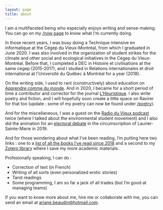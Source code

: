 ```yaml
---
layout: page
title: about
---
```


I am a multifaceted being who especially enjoys writing and sense-making. You can go on my [/now page](http://ravirer.com/now) to know what I'm currently doing. 

In those recent years, I was busy doing a Technique intensive en informatique at the Cégep du Vieux-Montréal, from which I graduated in June 2020. I was also involved in the organization of student strikes for the climate and other social and ecological initiatives in the Cégep du Vieux-Montréal. Before that, I completed a DEC in Histoire et civilisations at the same cegep (2015-2017), and I studied in Relations internationales et droit international at l'Université du Québec à Montréal for a year (2018).

On the writing side, I used to rant (constructively) about education on [Apprendre comme du monde](wwww.apprendrecommedumonde.wordpress.com/). And in 2020, I became for a short period of time a contributor and corrector for the journal  [L'Heuristique](http://lheuristique.ca/author.php?id=541). I also write poetry and fiction, and I will hopefully soon create a little space on Ravirer for that too (update : some of my poetry can now be found under [/poetry](http://ravirer.com/poetry)).

And for the miscellaneous, I was a guest on the  [Radio du Vieux podcast](https://www.youtube.com/channel/UCa9WT6fEy-qMmn9fk4SN0ww) twice (where I talked about the environmental student movement) and I also did the animation for an [electoral debate](https://www.youtube.com/watch?v=XA-CnDELIko) in the circumscription of Laurier-Sainte-Marie in 2019.


And for those wondering about what I’ve been reading, I’m putting here two links : one to a  [list of all the books I’ve read since 2018](https://1drv.ms/x/s!Al0exe4DLIOhyQ4pZh4k9G2kYwny?e=90qAbhhttps://1drv.ms/x/s!Al0exe4DLIOhyQ4pZh4k9G2kYwny?e=90qAbh) and a second to my [Zotero library](https://www.zotero.org/ariane.beaudin/library) where I save my more academic materials.

Profesionally speaking, I can do : 
* Correction of text (in French)
* Writing of all sorts (even personalized erotic stories) 
* Tarot readings 
* Some programming, I am so far a jack of all trades (but I’m good at managing teams)

If you want to know more about me, hire me or collaborate with me, you can send an email at ariane.beaudin@hotmail.com. 

